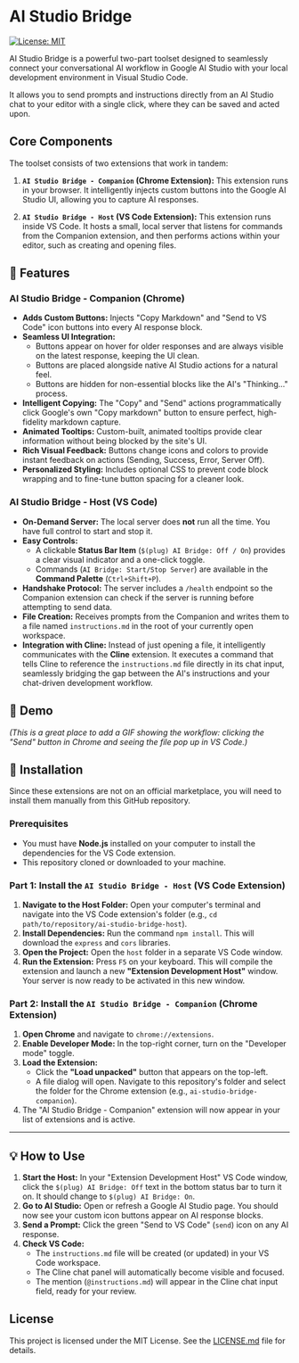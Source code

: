 
# AI Studio Bridge

[![License: MIT](https://img.shields.io/badge/License-MIT-yellow.svg)](https://opensource.org/licenses/MIT)

AI Studio Bridge is a powerful two-part toolset designed to seamlessly connect your conversational AI workflow in Google AI Studio with your local development environment in Visual Studio Code.

It allows you to send prompts and instructions directly from an AI Studio chat to your editor with a single click, where they can be saved and acted upon.

## Core Components

The toolset consists of two extensions that work in tandem:

1.  **`AI Studio Bridge - Companion` (Chrome Extension):** This extension runs in your browser. It intelligently injects custom buttons into the Google AI Studio UI, allowing you to capture AI responses.

2.  **`AI Studio Bridge - Host` (VS Code Extension):** This extension runs inside VS Code. It hosts a small, local server that listens for commands from the Companion extension, and then performs actions within your editor, such as creating and opening files.

## 🚀 Features

### AI Studio Bridge - Companion (Chrome)

*   **Adds Custom Buttons:** Injects "Copy Markdown" and "Send to VS Code" icon buttons into every AI response block.
*   **Seamless UI Integration:**
    *   Buttons appear on hover for older responses and are always visible on the latest response, keeping the UI clean.
    *   Buttons are placed alongside native AI Studio actions for a natural feel.
    *   Buttons are hidden for non-essential blocks like the AI's "Thinking..." process.
*   **Intelligent Copying:** The "Copy" and "Send" actions programmatically click Google's own "Copy markdown" button to ensure perfect, high-fidelity markdown capture.
*   **Animated Tooltips:** Custom-built, animated tooltips provide clear information without being blocked by the site's UI.
*   **Rich Visual Feedback:** Buttons change icons and colors to provide instant feedback on actions (Sending, Success, Error, Server Off).
*   **Personalized Styling:** Includes optional CSS to prevent code block wrapping and to fine-tune button spacing for a cleaner look.

### AI Studio Bridge - Host (VS Code)

*   **On-Demand Server:** The local server does **not** run all the time. You have full control to start and stop it.
*   **Easy Controls:**
    *   A clickable **Status Bar Item** (`$(plug) AI Bridge: Off / On`) provides a clear visual indicator and a one-click toggle.
    *   Commands (`AI Bridge: Start/Stop Server`) are available in the **Command Palette** (`Ctrl+Shift+P`).
*   **Handshake Protocol:** The server includes a `/health` endpoint so the Companion extension can check if the server is running before attempting to send data.
*   **File Creation:** Receives prompts from the Companion and writes them to a file named `instructions.md` in the root of your currently open workspace.
*   **Integration with Cline:** Instead of just opening a file, it intelligently communicates with the **Cline** extension. It executes a command that tells Cline to reference the `instructions.md` file directly in its chat input, seamlessly bridging the gap between the AI's instructions and your chat-driven development workflow.

## 📸 Demo

*(This is a great place to add a GIF showing the workflow: clicking the "Send" button in Chrome and seeing the file pop up in VS Code.)*

## 🔧 Installation

Since these extensions are not on an official marketplace, you will need to install them manually from this GitHub repository.

### Prerequisites

*   You must have **Node.js** installed on your computer to install the dependencies for the VS Code extension.
*   This repository cloned or downloaded to your machine.

### Part 1: Install the `AI Studio Bridge - Host` (VS Code Extension)

1.  **Navigate to the Host Folder:** Open your computer's terminal and navigate into the VS Code extension's folder (e.g., `cd path/to/repository/ai-studio-bridge-host`).
2.  **Install Dependencies:** Run the command `npm install`. This will download the `express` and `cors` libraries.
3.  **Open the Project:** Open the `host` folder in a separate VS Code window.
4.  **Run the Extension:** Press `F5` on your keyboard. This will compile the extension and launch a new **"Extension Development Host"** window. Your server is now ready to be activated in this new window.

### Part 2: Install the `AI Studio Bridge - Companion` (Chrome Extension)

1.  **Open Chrome** and navigate to `chrome://extensions`.
2.  **Enable Developer Mode:** In the top-right corner, turn on the "Developer mode" toggle.
3.  **Load the Extension:**
    *   Click the **"Load unpacked"** button that appears on the top-left.
    *   A file dialog will open. Navigate to this repository's folder and select the folder for the Chrome extension (e.g., `ai-studio-bridge-companion`).
4.  The "AI Studio Bridge - Companion" extension will now appear in your list of extensions and is active.

---

## 💡 How to Use

1.  **Start the Host:** In your "Extension Development Host" VS Code window, click the `$(plug) AI Bridge: Off` text in the bottom status bar to turn it on. It should change to `$(plug) AI Bridge: On`.
2.  **Go to AI Studio:** Open or refresh a Google AI Studio page. You should now see your custom icon buttons appear on AI response blocks.
3.  **Send a Prompt:** Click the green "Send to VS Code" (`send`) icon on any AI response.
4.  **Check VS Code:**
    *   The `instructions.md` file will be created (or updated) in your VS Code workspace.
    *   The Cline chat panel will automatically become visible and focused.
    *   The mention (`@instructions.md`) will appear in the Cline chat input field, ready for your review.

## License

This project is licensed under the MIT License. See the [LICENSE.md](LICENSE.md) file for details.